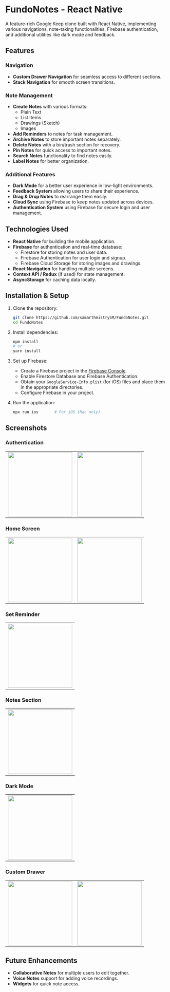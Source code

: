 # FundoNotes - React Native

A feature-rich Google Keep clone built with React Native, implementing various navigations, note-taking functionalities, Firebase authentication, and additional utilities like dark mode and feedback.

## Features

### Navigation
- **Custom Drawer Navigation** for seamless access to different sections.
- **Stack Navigation** for smooth screen transitions.

### Note Management
- **Create Notes** with various formats:
    - Plain Text
    - List Items
    - Drawings (Sketch)
    - Images
- **Add Reminders** to notes for task management.
- **Archive Notes** to store important notes separately.
- **Delete Notes** with a bin/trash section for recovery.
- **Pin Notes** for quick access to important notes.
- **Search Notes** functionality to find notes easily.
- **Label Notes** for better organization.

### Additional Features
- **Dark Mode** for a better user experience in low-light environments.
- **Feedback System** allowing users to share their experience.
- **Drag & Drop Notes** to rearrange them easily.
- **Cloud Sync** using Firebase to keep notes updated across devices.
- **Authentication System** using Firebase for secure login and user management.

## Technologies Used
- **React Native** for building the mobile application.
- **Firebase** for authentication and real-time database:
    - Firestore for storing notes and user data.
    - Firebase Authentication for user login and signup.
    - Firebase Cloud Storage for storing images and drawings.
- **React Navigation** for handling multiple screens.
- **Context API / Redux** (if used) for state management.
- **AsyncStorage** for caching data locally.

## Installation & Setup

1. Clone the repository:
   ```sh
   git clone https://github.com/samarthmistrySM/FundoNotes.git
   cd FundoNotes
   ```

2. Install dependencies:
   ```sh
   npm install
   # or
   yarn install
   ```

3. Set up Firebase:
    - Create a Firebase project in the [Firebase Console](https://console.firebase.google.com/).
    - Enable Firestore Database and Firebase Authentication.
    - Obtain your `GoogleService-Info.plist` (for iOS) files and place them in the appropriate directories.
    - Configure Firebase in your project.

4. Run the application:
   ```sh
   npx run ios       # For iOS (Mac only)
   ```

## Screenshots

### Authentication
<table>
  <tr>
    <td><img src="assets/screenshots/Login.png" width="200"></td>
    <td><img src="assets/screenshots/Register.png" width="200"></td>
  </tr>
</table>

### Home Screen
<table>
  <tr>
    <td><img src="assets/screenshots/HomeLight.png" width="200"></td>
    <td><img src="assets/screenshots/HomeNoBooks.png" width="200"></td>
  </tr>
</table>

### Set Reminder
<table>
  <tr>
    <td><img src="assets/screenshots/Reminder.png" width="200"></td>
  </tr>
</table>

### Notes Section
<table>
  <tr>
    <td><img src="assets/screenshots/NoteSelection.png" width="200"></td>
  </tr>
</table>

### Dark Mode
<table>
  <tr>
    <td><img src="assets/screenshots/HomeDark.png" width="200"></td>
  </tr>
</table>

### Custom Drawer
<table>
  <tr>
    <td><img src="assets/screenshots/CustomDrawerLight.png" width="200"></td>
    <td><img src="assets/screenshots/CustomDrawerDark.png" width="200"></td>
  </tr>
</table>

## Future Enhancements
- **Collaborative Notes** for multiple users to edit together.
- **Voice Notes** support for adding voice recordings.
- **Widgets** for quick note access.
